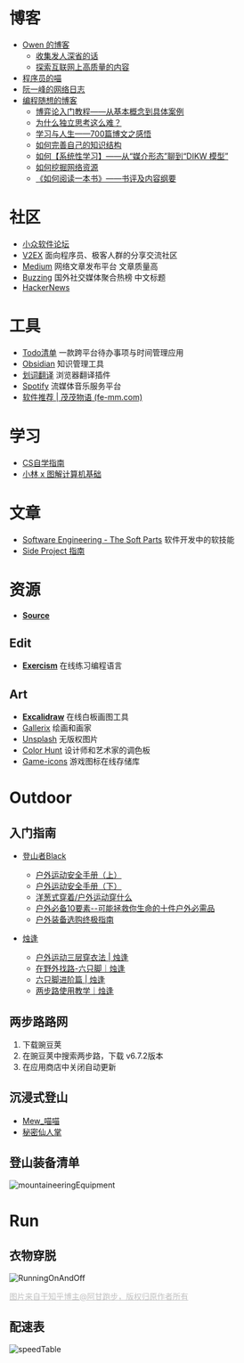 # 博客
- [Owen 的博客](https://www.owenyoung.com/)
	- [收集发人深省的话](https://www.owenyoung.com/quotes/)
	- [探索互联网上高质量的内容](https://www.owenyoung.com/sources/)
- [程序员的喵](https://catcoding.me/)
- [阮一峰的网络日志](https://www.ruanyifeng.com/blog/)
- [编程随想的博客](https://program-think.blogspot.com/)
	- [博弈论入门教程——从基本概念到具体案例](https://program-think.blogspot.com/2020/11/Game-Theory.html)
	- [为什么独立思考这么难？](https://program-think.blogspot.com/2019/03/Why-Thinking-Hard-So-Hard.html)
	- [学习与人生——700篇博文之感悟](https://program-think.blogspot.com/2020/12/Study-and-Life.html)
	- [如何完善自己的知识结构](https://program-think.blogspot.com/2013/09/knowledge-structure.html)
	- [如何【系统性学习】——从“媒介形态”聊到“DIKW 模型”](https://program-think.blogspot.com/2019/10/Systematic-Learning.html)
	- [如何挖掘网络资源](https://program-think.blogspot.com/2013/03/internet-resource-discovery-0.html)
	- [《如何阅读一本书》——书评及内容纲要](https://program-think.blogspot.com/2013/04/how-to-read-book.html)

# 社区
- [小众软件论坛](https://meta.appinn.net/)
- [V2EX](https://www.v2ex.com/) 面向程序员、极客人群的分享交流社区
- [Medium](https://medium.com/) 网络文章发布平台 文章质量高
- [Buzzing](https://www.buzzing.cc/) 国外社交媒体聚合热榜 中文标题 
- [HackerNews](https://news.ycombinator.com/)

# 工具
- [Todo清单](https://todo.evestudio.cn/) 一款跨平台待办事项与时间管理应用
- [Obsidian](https://obsidian.md/) 知识管理工具
- [划词翻译](https://hcfy.app/) 浏览器翻译插件
- [Spotify](https://open.spotify.com/) 流媒体音乐服务平台
- [软件推荐 | 茂茂物语 (fe-mm.com)](https://notes.fe-mm.com/software/cross-platform.html)

# 学习
- [CS自学指南](https://csdiy.wiki/CS%E5%AD%A6%E4%B9%A0%E8%A7%84%E5%88%92/)
- [小林 x 图解计算机基础](https://xiaolincoding.com/) 

# 文章
- [Software Engineering - The Soft Parts](https://addyosmani.com/blog/software-engineering-soft-parts/) 软件开发中的软技能
- [Side Project 指南](https://sideproject.guide/)

# 资源
- [**Source**](https://resource.1kbtool.com/)
## Edit
- [**Exercism**](https://exercism.org/tracks) 在线练习编程语言
## Art
- [**Excalidraw**](https://excalidraw.com/) 在线白板画图工具
- [Gallerix](https://gallerix.asia/) 绘画和画家
- [Unsplash](https://mani-unsplash-clone.netlify.app/) 无版权图片
- [Color Hunt](https://colorhunt.co/) 设计师和艺术家的调色板
- [Game-icons](https://game-icons.net/) 游戏图标在线存储库

# Outdoor
## 入门指南
- [登山者Black](https://space.bilibili.com/5682935)
	- [户外运动安全手册（上）](https://www.bilibili.com/video/BV1qe411x7gc/?spm_id_from=333.999.0.0&vd_source=ae16ff6478eb15c1b87880540263910b)
	- [户外运动安全手册（下）](https://www.bilibili.com/video/BV1rf4y1U7FZ/?spm_id_from=333.337.search-card.all.click&vd_source=ae16ff6478eb15c1b87880540263910b)
	- [洋葱式穿着/户外运动穿什么](https://www.bilibili.com/video/BV1xE411j77f/?spm_id_from=333.999.0.0&vd_source=ae16ff6478eb15c1b87880540263910b)
	- [户外必备10要素--可能拯救你生命的十件户外必需品](https://www.bilibili.com/video/BV14U4y1577f/?spm_id_from=333.999.0.0&vd_source=ae16ff6478eb15c1b87880540263910b)
	- [户外装备选购终极指南](https://www.bilibili.com/video/BV18z411h7Wq/?vd_source=ae16ff6478eb15c1b87880540263910b)

- [烛逢](https://space.bilibili.com/604006215)
	- [户外运动三层穿衣法 | 烛逢](https://www.bilibili.com/video/BV1CQ4y1v7qo/?spm_id_from=333.788&vd_source=ae16ff6478eb15c1b87880540263910b)
	- [在野外找路-六只脚｜烛逢](https://www.bilibili.com/video/BV1Tr4y1C7XT/?spm_id_from=333.788&vd_source=ae16ff6478eb15c1b87880540263910b)
	- [六只脚进阶篇 | 烛逢](https://www.bilibili.com/video/BV1af4y1T7dK/?spm_id_from=333.788&vd_source=ae16ff6478eb15c1b87880540263910b)
	- [两步路使用教学｜烛逢](https://www.bilibili.com/video/BV1Mi4y117Zc/?spm_id_from=333.999.0.0&vd_source=ae16ff6478eb15c1b87880540263910b)

## 两步路路网
1. 下载豌豆荚
2. 在豌豆荚中搜索两步路，下载 v6.7.2版本
3. 在应用商店中关闭自动更新

## 沉浸式登山
- [Mew_喵喵](https://space.bilibili.com/480567097/?spm_id_from=333.999.0.0)
- [秘密仙人掌](https://space.bilibili.com/441981477/?spm_id_from=333.999.0.0)

## 登山装备清单
![mountaineeringEquipment](https://raw.githubusercontent.com/Xancoding/Blog/main/static/img/mountaineeringEquipment.png)

# Run
## 衣物穿脱
![RunningOnAndOff](https://raw.githubusercontent.com/Xancoding/Blog/main/static/img/RunningOnAndOff.jpg)
<div style="font-size:14px;color:#C0C0C0;text-decoration:underline">图片来自于知乎博主@阿甘跑步，版权归原作者所有</div> 

## 配速表
![speedTable](https://raw.githubusercontent.com/Xancoding/Blog/main/static/img/speedTable.jpg)







